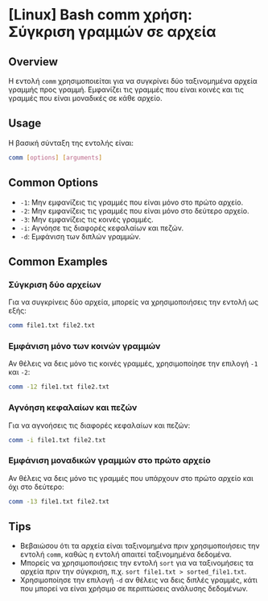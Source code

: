 # [Linux] Bash comm χρήση: Σύγκριση γραμμών σε αρχεία

## Overview
Η εντολή `comm` χρησιμοποιείται για να συγκρίνει δύο ταξινομημένα αρχεία γραμμής προς γραμμή. Εμφανίζει τις γραμμές που είναι κοινές και τις γραμμές που είναι μοναδικές σε κάθε αρχείο.

## Usage
Η βασική σύνταξη της εντολής είναι:

```bash
comm [options] [arguments]
```

## Common Options
- `-1`: Μην εμφανίζεις τις γραμμές που είναι μόνο στο πρώτο αρχείο.
- `-2`: Μην εμφανίζεις τις γραμμές που είναι μόνο στο δεύτερο αρχείο.
- `-3`: Μην εμφανίζεις τις κοινές γραμμές.
- `-i`: Αγνόησε τις διαφορές κεφαλαίων και πεζών.
- `-d`: Εμφάνιση των διπλών γραμμών.

## Common Examples

### Σύγκριση δύο αρχείων
Για να συγκρίνεις δύο αρχεία, μπορείς να χρησιμοποιήσεις την εντολή ως εξής:

```bash
comm file1.txt file2.txt
```

### Εμφάνιση μόνο των κοινών γραμμών
Αν θέλεις να δεις μόνο τις κοινές γραμμές, χρησιμοποίησε την επιλογή `-1` και `-2`:

```bash
comm -12 file1.txt file2.txt
```

### Αγνόηση κεφαλαίων και πεζών
Για να αγνοήσεις τις διαφορές κεφαλαίων και πεζών:

```bash
comm -i file1.txt file2.txt
```

### Εμφάνιση μοναδικών γραμμών στο πρώτο αρχείο
Αν θέλεις να δεις μόνο τις γραμμές που υπάρχουν στο πρώτο αρχείο και όχι στο δεύτερο:

```bash
comm -13 file1.txt file2.txt
```

## Tips
- Βεβαιώσου ότι τα αρχεία είναι ταξινομημένα πριν χρησιμοποιήσεις την εντολή `comm`, καθώς η εντολή απαιτεί ταξινομημένα δεδομένα.
- Μπορείς να χρησιμοποιήσεις την εντολή `sort` για να ταξινομήσεις τα αρχεία πριν την σύγκριση, π.χ. `sort file1.txt > sorted_file1.txt`.
- Χρησιμοποίησε την επιλογή `-d` αν θέλεις να δεις διπλές γραμμές, κάτι που μπορεί να είναι χρήσιμο σε περιπτώσεις ανάλυσης δεδομένων.